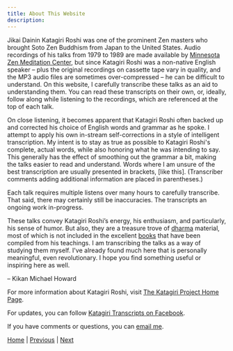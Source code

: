 ```yaml
---
title: About This Website
description:
---
```


Jikai Dainin Katagiri Roshi was one of the prominent Zen masters who brought Soto Zen Buddhism from Japan to the United States. Audio recordings of his talks from 1979 to 1989 are made available by [Minnesota Zen Meditation Center](https://www.mnzencenter.org/audio-archive-project.html), but since Katagiri Roshi was a non-native English speaker – plus the original recordings on cassette tape vary in quality, and the MP3 audio files are sometimes over-compressed – he can be difficult to understand. On this website, I carefully transcribe these talks as an aid to understanding them. You can read these transcripts on their own, or, ideally, follow along while listening to the recordings, which are referenced at the top of each talk. 

On close listening, it becomes apparent that Katagiri Roshi often backed up and corrected his choice of English words and grammar as he spoke. I attempt to apply his own in-stream self-corrections in a style of intelligent transcription. My intent is to stay as true as possible to Katagiri Roshi's complete, actual words, while also honoring what he was intending to say. This generally has the effect of smoothing out the grammar a bit, making the talks easier to read and understand. Words where I am unsure of the best transcription are usually presented in brackets, [like this]. (Transcriber comments adding additional information are placed in parentheses.)

Each talk requires multiple listens over many hours to carefully transcribe. That said, there may certainly still be inaccuracies. The transcripts an ongoing work in-progress.

These talks convey Katagiri Roshi’s energy, his enthusiasm, and particularly, his sense of humor. But also, they are a treasure trove of [dharma](glossary#dharma) material, most of which is not included in the excellent [books](resources#katagiri-books) that have been compiled from his teachings. I am transcribing the talks as a way of studying them myself. I've already found much here that is personally meaningful, even revolutionary. I hope you find something useful or inspiring here as well.

  – Kikan Michael Howard

For more information about Katagiri Roshi, visit [The Katagiri Project Home Page](https://www.mnzencenter.org/katagiri-project.html).

For updates, you can follow [Katagiri Transcripts on Facebook](https://www.facebook.com/KatagiriTranscripts).

If you have comments or questions, you can [email me](mailto:michaelhoward@mac.com).

[Home](index) \| 
[Previous](index) \| 
[Next](summaries)      
